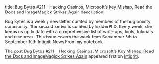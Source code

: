 title: Bug Bytes #211 – Hacking Casinos, Microsoft’s Key Mishap, Read the Docs and ImageMagick Strikes Again
description: <p>Bug Bytes is a weekly newsletter curated by members of the bug bounty community. The second series is curated by InsiderPhD. Every week, she keeps us up to date with a comprehensive list of write-ups, tools, tutorials and resources. This issue covers the week from September 5th to September 10th Intigriti News From my notebook</p> <p>The post <a href="https://blog.intigriti.com/2023/09/13/bug-bytes-211-hacking-casinos-microsofts-key-mishap-read-the-docs-and-imagemagick-strikes-again/" rel="nofollow">Bug Bytes #211 &#8211; Hacking Casinos, Microsoft&#8217;s Key Mishap, Read the Docs and ImageMagick Strikes Again</a> appeared first on <a href="https://blog.intigriti.com" rel="nofollow">Intigriti</a>.</p>